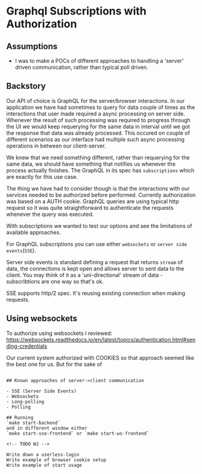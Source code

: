 # Graphql Subscriptions with Authorization

## Assumptions

- I was to make a POCs of different approaches to handling a 'server' driven communication, rather than typical poll driven.

## Backstory

Our API of choice is GraphQL for the server/browser interactions.
In our application we have had sometimes to query for data couple of times as the interactions that user made required a async processing on server side. Whenever the result of such processing was required to progress through the UI we would keep requerying for the same data in interval until we got the response that data was already processed.
This occured on couple of different scenarios as our interface had multiple such async processing operations in between our client-server.

We knew that we need something different, rather than requerying for the same data, we should have something that notifies us whenever the process actually finishes.
The GraphQL in its spec has `subscriptions` which are exactly for this use case.

The thing we have had to consider though is that the interactions with our services needed to be authorized before performed. Currently authorization was based on a AUTH cookie. 
GraphQL queries are using typical http request so it was quite straightforward to authenticate the requests whenever the query was executed. 

With subscriptions we wanted to test our options and see the limitations of available approaches.

For GraphQL subscriptions you can use either `websockets` or `server side events`(`SSE`).

Server side events is standard defining a request that returns `stream` of data, the connections is kept open and allows server to sent data to the client.
You may think of it as a 'uni-directional' stream of data - subscribtions are one way so that's ok. 

SSE supports http/2 spec. It's reusing existing connection when making requests. 

## Using websockets

To authorize using websockets I reviewed:
https://websockets.readthedocs.io/en/latest/topics/authentication.html#sending-credentials

Our current system authorized with COOKIES so that approach seemed like the best one for us. But for the sake of 

~~~ If your server and client support http/2 you may think of it as a kind of bi-directional connection where interactions the other way are using standard http requests, but reusing same (already open) connection. The only caveat of that approach is that you need to track the requests/connection yourself~~~

## Known approaches of server->client communication

- SSE (Server Side Events)
- Websockets
- Long-polling
- Polling

## Running
`make start-backend`
and in different window either
`make start-sse-frontend` or `make start-ws-frontend`

<!-- TODO WJ -->

Write down a userless-login
Write example of browser cookie setup
Write example of start usage 